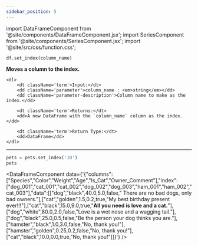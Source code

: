 ```yaml
---
sidebar_position: 5
---
```


import DataFrameComponent from '@site/components/DataFrameComponent.jsx';
import SeriesComponent from '@site/components/SeriesComponent.jsx';
import '@site/src/css/function.css';

<code>df.set_index(column_name)</code>

<div className='base'>
    <p><strong>Moves a column to the index.</strong></p>
    
    <dl>
        <dt className='term'>Input:</dt>
        <dd className='parameter'>column_name : <em>string</em></dd>
        <dd className='parameter-description'>Column name to make as the index.</dd>

        <dt className='term'>Returns:</dt>
        <dd>A new DataFrame with the `column_name` column as the index.</dd>

        <dt className='term'>Return Type:</dt>
        <dd>DataFrame</dd>
    </dl>
</div>

---

```python
pets = pets.set_index('ID')
pets
```

<DataFrameComponent data={'{"columns":["Species","Color","Weight","Age","Is_Cat","Owner_Comment"],"index":["dog_001","cat_001","cat_002","dog_002","dog_003","ham_001","ham_002","cat_003"],"data":[["dog","black",40.0,5.0,false,"      There are no bad dogs, only bad owners."],["cat","golden",1.5,0.2,true,"My best birthday present ever!!!"],["cat","black",15.0,9.0,true,"****All you need is love and a cat.****"],["dog","white",80.0,2.0,false,"Love is a wet nose and a wagging tail."],["dog","black",25.0,0.5,false,"Be the person your dog thinks you are."],["hamster","black",1.0,3.0,false,"No, thank you!"],["hamster","golden",0.25,0.2,false,"No, thank you!"],["cat","black",10.0,0.0,true,"No, thank you!"]]}'} />